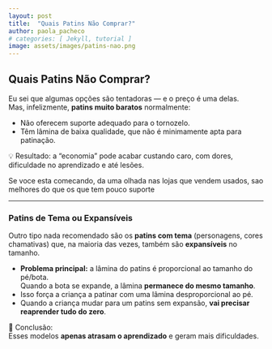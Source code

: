 ```yaml
---
layout: post
title:  "Quais Patins Não Comprar?"
author: paola_pacheco
# categories: [ Jekyll, tutorial ]
image: assets/images/patins-nao.png
---
```

## Quais Patins Não Comprar?

Eu sei que algumas opções são tentadoras — e o preço é uma delas.  
Mas, infelizmente, **patins muito baratos** normalmente:

- Não oferecem suporte adequado para o tornozelo.
- Têm lâmina de baixa qualidade, que não é minimamente apta para patinação.

💡 Resultado: a “economia” pode acabar custando caro, com dores, dificuldade no aprendizado e até lesões.

Se voce esta comecando, da uma olhada nas lojas que vendem usados, sao melhores do que os que tem pouco suporte

---

### Patins de Tema ou Expansíveis

Outro tipo nada recomendado são os **patins com tema** (personagens, cores chamativas) que, na maioria das vezes, também são **expansíveis** no tamanho.

- **Problema principal:** a lâmina do patins é proporcional ao tamanho do pé/bota.  
  Quando a bota se expande, a lâmina **permanece do mesmo tamanho**.
- Isso força a criança a patinar com uma lâmina desproporcional ao pé.
- Quando a criança mudar para um patins sem expansão, **vai precisar reaprender tudo do zero**.

🚫 Conclusão:  
Esses modelos **apenas atrasam o aprendizado** e geram mais dificuldades.

